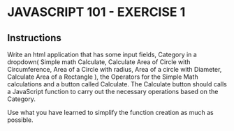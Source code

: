 # JAVASCRIPT 101 - EXERCISE 1

## Instructions

Write an html application that has some input fields, Category in a dropdown( Simple math Calculate, Calculate Area of Circle with Circumference, Area of a Circle with radius, Area of a circle with Diameter, Calculate Area of a Rectangle ), the Operators for the Simple Math calculations and a button called Calculate. The Calculate button should calls a JavaScript function to carry out the necessary  operations based on the Category.

Use what you have learned to simplify the function creation as much as possible.
